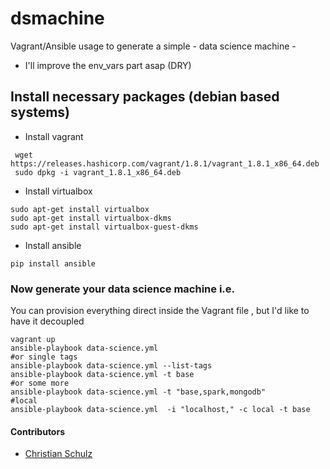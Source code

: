 # dsmachine
Vagrant/Ansible usage to generate a simple - data science machine -
* I'll improve the env_vars part asap (DRY)

## Install necessary packages  (debian based systems)

* Install vagrant

```
 wget https://releases.hashicorp.com/vagrant/1.8.1/vagrant_1.8.1_x86_64.deb
 sudo dpkg -i vagrant_1.8.1_x86_64.deb

```
* Install virtualbox

```
sudo apt-get install virtualbox
sudo apt-get install virtualbox-dkms
sudo apt-get install virtualbox-guest-dkms
```

* Install ansible

```
pip install ansible
```

### Now generate your data science machine i.e.

You can provision everything direct inside the Vagrant file , but I'd like to have it decoupled

```
vagrant up
ansible-playbook data-science.yml
#or single tags
ansible-playbook data-science.yml --list-tags
ansible-playbook data-science.yml -t base
#or some more
ansible-playbook data-science.yml -t "base,spark,mongodb"
#local
ansible-playbook data-science.yml  -i "localhost," -c local -t base
```


#### Contributors
* [Christian Schulz](https://twitter.com/nnfuzzy)
